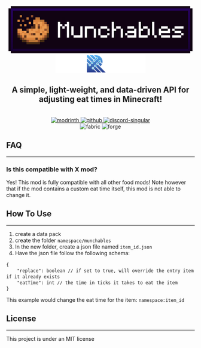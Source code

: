 <div style="text-align: center;">
<img src="logo.png"  alt="Munchables Logo">
<br>
<img src="RamCorpProductLogo.png"  alt="RamCorp Logo" height="50">
<h2>
<b>A simple, light-weight, and data-driven API for adjusting eat times in Minecraft!</b>
</h2>
<br>
<a href="">
<img alt="modrinth" height="56" src="https://cdn.jsdelivr.net/npm/@intergrav/devins-badges@3/assets/cozy/available/modrinth_vector.svg">
</a>
<a href="https://github.com/RamCorporation/Munchables">
<img alt="github" height="56" src="https://cdn.jsdelivr.net/npm/@intergrav/devins-badges@3/assets/cozy/available/github_vector.svg">
</a>
<a href="">
<img alt="discord-singular" height="56" src="https://cdn.jsdelivr.net/npm/@intergrav/devins-badges@3/assets/cozy-minimal/social/discord-singular_vector.svg">
</a>
<br>
<img alt="fabric" height="40" src="https://cdn.jsdelivr.net/npm/@intergrav/devins-badges@3/assets/compact/supported/fabric_vector.svg">
<img alt="forge" height="40" src="https://cdn.jsdelivr.net/npm/@intergrav/devins-badges@3/assets/compact/unsupported/forge_vector.svg">
</div>

## FAQ

---
### Is this compatible with X mod?
Yes! This mod is fully compatible with all other food mods! Note however that if the mod contains a custom eat time itself, this mod is not able to change it.


## How To Use

---

1. create a data pack
2. create the folder `namespace/munchables`
3. In the new folder, create a json file named `item_id.json`
4. Have the json file follow the following schema:
```
{
    "replace": boolean // if set to true, will override the entry item if it already exists
    "eatTime": int // the time in ticks it takes to eat the item
}
```
This example would change the eat time for the item: `namespace:item_id`

## License

---
This project is under an MIT license